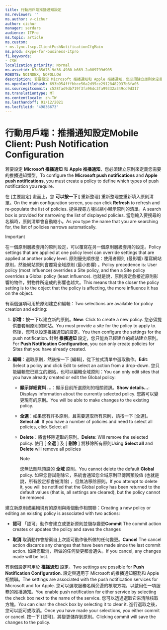 ```yaml
---
title: 行動用戶端推播通知設定
ms.reviewer: ''
ms.author: v-cichur
author: cichur
manager: serdars
audience: ITPro
ms.topic: article
ms.custom:
- ms.lync.lscp.ClientPushNotificationCfgMain
ms.prod: skype-for-business-itpro
f1.keywords:
- CSH
localization_priority: Normal
ms.assetid: b7a85d75-9d36-4980-b669-2a009799d905
ROBOTS: NOINDEX, NOFOLLOW
description: 若要設定 Microsoft 推播通知和 Apple 推播通知，您必須建立原則來定義您需要的推播通知類型。
ms.openlocfilehash: 693b954fffbbce56a2d95ce29128482937b6fa05
ms.sourcegitcommit: c528fad9db719f3fa96dc3fa99332a349cd9d317
ms.translationtype: MT
ms.contentlocale: zh-TW
ms.lasthandoff: 01/12/2021
ms.locfileid: "49836673"
---
```

# <a name="mobile-client-push-notification-configuration"></a><span data-ttu-id="436ea-103">行動用戶端：推播通知設定</span><span class="sxs-lookup"><span data-stu-id="436ea-103">Mobile Client: Push Notification Configuration</span></span>
 
<span data-ttu-id="436ea-104">若要設定 **Microsoft 推播通知** 和 **Apple 推播通知**，您必須建立原則來定義您需要的推播通知類型。</span><span class="sxs-lookup"><span data-stu-id="436ea-104">To configure the **Microsoft push notifications** and **Apple push notifications**, you must create a policy to define which types of push notification you require.</span></span>
  
<span data-ttu-id="436ea-105">在 [主要設定] 畫面上，您 **可以按一下 [** 重新整理] 重新整理並重新填入原則清單。</span><span class="sxs-lookup"><span data-stu-id="436ea-105">On the main configuration screen, you can click **Refresh** to refresh and re-populate the list of policies.</span></span> <span data-ttu-id="436ea-106">提供搜尋方塊以縮小顯示原則的清單。</span><span class="sxs-lookup"><span data-stu-id="436ea-106">A search box is provided for narrowing the list of displayed policies.</span></span> <span data-ttu-id="436ea-107">當您輸入要搜尋的名稱時，原則清單會自動縮小。</span><span class="sxs-lookup"><span data-stu-id="436ea-107">As you type the name that you are searching for, the list of policies narrows automatically.</span></span>
  
> [!IMPORTANT]
> <span data-ttu-id="436ea-108">在一個原則層級套用的原則設定，可以覆寫在另一個原則層級套用的設定。</span><span class="sxs-lookup"><span data-stu-id="436ea-108">Policy settings that are applied at one policy level can override settings that are applied at another policy level.</span></span> <span data-ttu-id="436ea-109">原則優先順序是：使用者原則 (最影響) 覆寫網站原則，然後網站原則會覆寫全域原則 (最小影響) 。</span><span class="sxs-lookup"><span data-stu-id="436ea-109">Policy precedence is: User policy (most influence) overrides a Site policy, and then a Site policy overrides a Global policy (least influence).</span></span> <span data-ttu-id="436ea-110">也就是說，原則設定愈接近原則影響的物件，對物件所造成的影響也越大。</span><span class="sxs-lookup"><span data-stu-id="436ea-110">This means that the closer the policy setting is to the object that the policy is affecting, the more influence it has on the object.</span></span> 
  
<span data-ttu-id="436ea-111">有兩個選項可用於原則建立和編輯：</span><span class="sxs-lookup"><span data-stu-id="436ea-111">Two selections are available for policy creation and editing:</span></span>
  
1. <span data-ttu-id="436ea-112">**新增**：按一下以建立新的原則。</span><span class="sxs-lookup"><span data-stu-id="436ea-112">**New**: Click to create a new policy.</span></span> <span data-ttu-id="436ea-113">您必須提供要套用原則的網站。</span><span class="sxs-lookup"><span data-stu-id="436ea-113">You must provide a site for the policy to apply to.</span></span> <span data-ttu-id="436ea-114">然後，您可以設定推播通知的設定。</span><span class="sxs-lookup"><span data-stu-id="436ea-114">You then configure the settings for the push notification.</span></span> <span data-ttu-id="436ea-115">針對 **推播通知** 設定，您只能為已經建立的網站建立原則。</span><span class="sxs-lookup"><span data-stu-id="436ea-115">For **Push Notification Configuration**, you can only create policies for Sites that you have already created.</span></span>
    
2. <span data-ttu-id="436ea-116">**編輯**：選取原則，然後按一下 [編輯]，從下拉式清單中選取動作。</span><span class="sxs-lookup"><span data-stu-id="436ea-116">**Edit**: Select a policy and click Edit to select an action from a drop-down.</span></span> <span data-ttu-id="436ea-117">您只能編輯您已建立的網站，也可以編輯全域原則：</span><span class="sxs-lookup"><span data-stu-id="436ea-117">You can only edit sites that you have already created or edit the Global policy:</span></span>
    
   - <span data-ttu-id="436ea-118">**顯示詳細資料 ...**：顯示目前所選原則的相關資訊。</span><span class="sxs-lookup"><span data-stu-id="436ea-118">**Show details…**: Displays information about the currently selected policy.</span></span> <span data-ttu-id="436ea-119">您將可以變更現有的原則。</span><span class="sxs-lookup"><span data-stu-id="436ea-119">You will be able to make changes to the existing policy.</span></span>
    
   - <span data-ttu-id="436ea-120">**全選**：如果您有許多原則，且需要選取所有原則，請按一下 [全選]。</span><span class="sxs-lookup"><span data-stu-id="436ea-120">**Select all**: If you have a number of policies and need to select all policies, click Select all</span></span>
    
   - <span data-ttu-id="436ea-121">**Delete**：將會移除選取的原則。</span><span class="sxs-lookup"><span data-stu-id="436ea-121">**Delete**: Will remove the selected policy.</span></span> <span data-ttu-id="436ea-122">使用 [ **全選** ] 及 [ **刪除** ] 將移除所有原則</span><span class="sxs-lookup"><span data-stu-id="436ea-122">Using **Select all** and **Delete** will remove all policies</span></span>
    
     > [!NOTE]
     > <span data-ttu-id="436ea-123">您無法刪除預設的 **全域** 原則。</span><span class="sxs-lookup"><span data-stu-id="436ea-123">You cannot delete the default **Global** policy.</span></span> <span data-ttu-id="436ea-124">如果您嘗試刪除它，系統會通知您全域原則已傳回預設值 (也就是說，所有設定都會被清除) ，但無法移除原則。</span><span class="sxs-lookup"><span data-stu-id="436ea-124">If you attempt to delete it, you will be notified that the Global policy has been returned to the default values (that is, all settings are cleared), but the policy cannot be removed.</span></span>
  
<span data-ttu-id="436ea-125">建立新原則或編輯現有的原則與兩個動作相關聯：</span><span class="sxs-lookup"><span data-stu-id="436ea-125">Creating a new policy or editing an existing policy is associated with two actions:</span></span>
  
- <span data-ttu-id="436ea-126">**認可** 「認可」動作會建立或更新原則並儲存變更</span><span class="sxs-lookup"><span data-stu-id="436ea-126">**Commit** The commit action creates or updates the policy and saves the changes</span></span>
    
- <span data-ttu-id="436ea-127">**取消** 取消動作會捨棄自上次認可動作後所做的任何變更。</span><span class="sxs-lookup"><span data-stu-id="436ea-127">**Cancel** The cancel action discards any changes that have been made since the last commit action.</span></span> <span data-ttu-id="436ea-128">如果您取消，所做的任何變更都會遺失。</span><span class="sxs-lookup"><span data-stu-id="436ea-128">If you cancel, any changes made will be lost.</span></span>
    
<span data-ttu-id="436ea-129">有兩個設定可用於 **推播通知** 設定。</span><span class="sxs-lookup"><span data-stu-id="436ea-129">Two settings are possible for **Push Notification Configuration**.</span></span> <span data-ttu-id="436ea-130">設定與適用于 Microsoft 的推播通知服務和 Apple 相關聯。</span><span class="sxs-lookup"><span data-stu-id="436ea-130">The settings are associated with the push notification services for Microsoft and for Apple.</span></span> <span data-ttu-id="436ea-131">您可以選取服務名稱旁邊的核取方塊，以啟用任一項服務的推播通知。</span><span class="sxs-lookup"><span data-stu-id="436ea-131">You enable push notification for either service by selecting the check box next to the name of the service.</span></span> <span data-ttu-id="436ea-132">您可以透過選取它來清除核取方塊。</span><span class="sxs-lookup"><span data-stu-id="436ea-132">You can clear the check box by selecting it to clear it.</span></span> <span data-ttu-id="436ea-133">進行選取之後，您可以認可或取消。</span><span class="sxs-lookup"><span data-stu-id="436ea-133">Once you have made your selections, you either commit or cancel.</span></span> <span data-ttu-id="436ea-134">按一下 [認可]，將變更儲存到原則。</span><span class="sxs-lookup"><span data-stu-id="436ea-134">Clicking commit will save the changes to the policy.</span></span>
  

